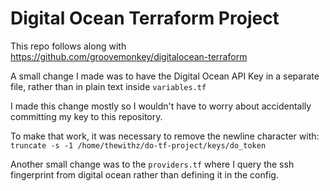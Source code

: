 # Digital Ocean Terraform Project

This repo follows along with https://github.com/groovemonkey/digitalocean-terraform

A small change I made was to have the Digital Ocean API Key in a separate file,
rather than in plain text inside `variables.tf`

I made this change mostly so I wouldn't have to worry about accidentally
committing my key to this repository. 

To make that work, it was necessary to remove the newline character with:
`truncate -s -1 /home/thewithz/do-tf-project/keys/do_token`

Another small change was to the `providers.tf` where I query the ssh fingerprint from digital ocean rather than defining it in the config. 
